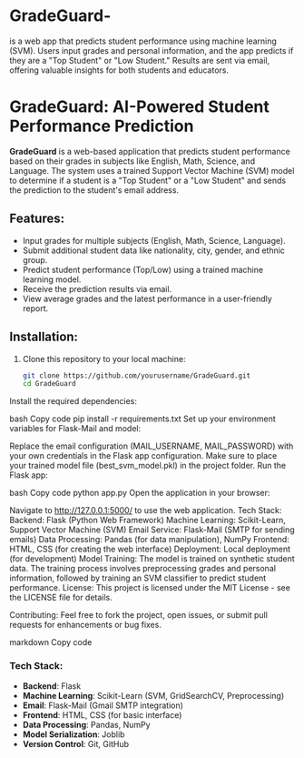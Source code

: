 # GradeGuard-
is a web app that predicts student performance using machine learning (SVM). Users input grades and personal information, and the app predicts if they are a "Top Student" or "Low Student." Results are sent via email, offering valuable insights for both students and educators.
# GradeGuard: AI-Powered Student Performance Prediction

**GradeGuard** is a web-based application that predicts student performance based on their grades in subjects like English, Math, Science, and Language. The system uses a trained Support Vector Machine (SVM) model to determine if a student is a "Top Student" or a "Low Student" and sends the prediction to the student's email address.

## Features:
- Input grades for multiple subjects (English, Math, Science, Language).
- Submit additional student data like nationality, city, gender, and ethnic group.
- Predict student performance (Top/Low) using a trained machine learning model.
- Receive the prediction results via email.
- View average grades and the latest performance in a user-friendly report.

## Installation:
1. Clone this repository to your local machine:
   ```bash
   git clone https://github.com/yourusername/GradeGuard.git
   cd GradeGuard
Install the required dependencies:

bash
Copy code
pip install -r requirements.txt
Set up your environment variables for Flask-Mail and model:

Replace the email configuration (MAIL_USERNAME, MAIL_PASSWORD) with your own credentials in the Flask app configuration.
Make sure to place your trained model file (best_svm_model.pkl) in the project folder.
Run the Flask app:

bash
Copy code
python app.py
Open the application in your browser:

Navigate to http://127.0.0.1:5000/ to use the web application.
Tech Stack:
Backend: Flask (Python Web Framework)
Machine Learning: Scikit-Learn, Support Vector Machine (SVM)
Email Service: Flask-Mail (SMTP for sending emails)
Data Processing: Pandas (for data manipulation), NumPy
Frontend: HTML, CSS (for creating the web interface)
Deployment: Local deployment (for development)
Model Training:
The model is trained on synthetic student data. The training process involves preprocessing grades and personal information, followed by training an SVM classifier to predict student performance.
License:
This project is licensed under the MIT License - see the LICENSE file for details.

Contributing:
Feel free to fork the project, open issues, or submit pull requests for enhancements or bug fixes.

markdown
Copy code

### Tech Stack:
- **Backend**: Flask
- **Machine Learning**: Scikit-Learn (SVM, GridSearchCV, Preprocessing)
- **Email**: Flask-Mail (Gmail SMTP integration)
- **Frontend**: HTML, CSS (for basic interface)
- **Data Processing**: Pandas, NumPy
- **Model Serialization**: Joblib
- **Version Control**: Git, GitHub

